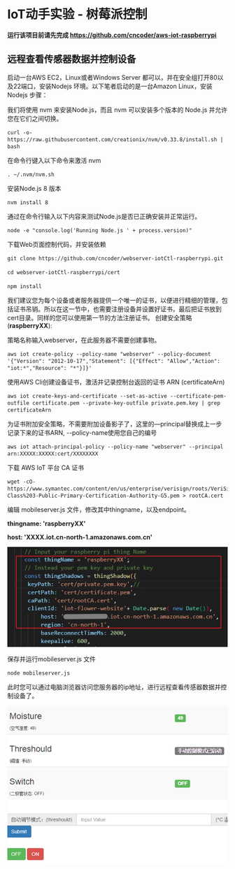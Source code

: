 # IoT动手实验 - 树莓派控制

**运行该项目前请先完成 https://github.com/cncoder/aws-iot-raspberrypi**

## 远程查看传感器数据并控制设备

启动一台AWS EC2，Linux或者Windows Server 都可以，并在安全组打开80以及22端口，安装Nodejs 环境。以下笔者启动的是一台Amazon Linux，安装Nodejs 步骤：

我们将使用 nvm 来安装Node.js，而且 nvm 可以安装多个版本的 Node.js 并允许您在它们之间切换。

```
curl -o- https://raw.githubusercontent.com/creationix/nvm/v0.33.8/install.sh | bash
```

在命令行键入以下命令来激活 nvm

```
. ~/.nvm/nvm.sh
```

安装Node.js 8 版本

```
nvm install 8
```

通过在命令行输入以下内容来测试Node.js是否已正确安装并正常运行。

```
node -e "console.log('Running Node.js ' + process.version)"
```

下载Web页面控制代码，并安装依赖

```
git clone https://github.com/cncoder/webserver-iotCtl-raspberrypi.git

cd webserver-iotCtl-raspberrypi/cert

npm install
```

我们建议您为每个设备或者服务器提供一个唯一的证书，以便进行精细的管理，包括证书吊销。所以在这一节中，也需要注册设备并设置好证书，最后把证书放到cert目录。同样的您可以使用第一节的方法注册证书。
创建安全策略(**raspberryXX**):

策略名称输入webserver，在此服务器不需要创建事物。

```
aws iot create-policy --policy-name "webserver" --policy-document '{"Version": "2012-10-17","Statement": [{"Effect": "Allow","Action": "iot:*","Resource": "*"}]}'
```

使用AWS Cli创建设备证书，激活并记录控制台返回的证书 ARN (certificateArn)

```
aws iot create-keys-and-certificate --set-as-active --certificate-pem-outfile certificate.pem --private-key-outfile private.pem.key | grep certificateArn
```

为证书附加安全策略，不需要附加设备影子了，这里的—principal替换成上一步记录下来的证书ARN, --policy-name使用您自己的编号

```
aws iot attach-principal-policy --policy-name "webserver" --principal arn:XXXXX:XXXXX:cert/XXXXXXXX
```

下载 AWS IoT 平台 CA 证书

```
wget -cO- https://www.symantec.com/content/en/us/enterprise/verisign/roots/VeriSign-Class%203-Public-Primary-Certification-Authority-G5.pem > rootCA.cert
```

编辑 mobileserver.js 文件，修改其中thingname，以及endpoint。

**thingname: 'raspberryXX'**

**host: 'XXXX.iot.cn-north-1.amazonaws.com.cn'**

![mobileserver.jpg](./images/mobileserver.jpg)

保存并运行mobileserver.js 文件

```
node mobileserver.js
```

此时您可以通过电脑浏览器访问您服务器的ip地址，进行远程查看传感器数据并控制设备了。

![Webserver](./images/webserver.png)